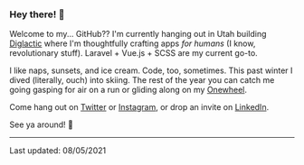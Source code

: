 ### Hey there! 🌊

Welcome to my... GitHub?? I'm currently hanging out in Utah building [Diglactic](https://diglactic.com) where I'm thoughtfully crafting apps _for humans_ (I know, revolutionary stuff). Laravel + Vue.js + SCSS are my current go-to.

I like naps, sunsets, and ice cream. Code, too, sometimes. This past winter I dived (literally, ouch) into skiing. The rest of the year you can catch me going gasping for air on a run or gliding along on my [Onewheel](https://onewheel.com/).

Come hang out on [Twitter](https://twitter.com/ShengSlogar) or [Instagram](https://www.instagram.com/shengslogar/), or drop an invite on [LinkedIn](https://www.linkedin.com/in/shengslogar/).

See ya around! 🥰

---
Last updated: 08/05/2021
